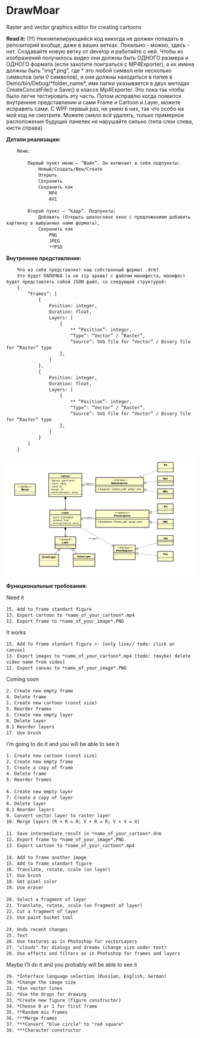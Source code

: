 # DrawMoar
Raster and vector graphics editor for creating cartoons

**Read it:**
	(!!!) Некомпилирующийся код никогда не должен попадать в репозиторий вообще, даже в ваших ветках. Локально - можно, здесь - нет.
	Создавайте новую ветку от develop и работайте с ней.
    Чтобы из изображений получилось видео они должны быть ОДНОГО размера и ОДНОГО формата (если захотите поиграться с MP4Exporter),
    а их имена должны быть "img\*.png", где * это любой символ или несколько символов (или 0 символов), и они должны находиться в папке
    в Demo/bin/Debug/\*folder_name\*, имя папки указывается в двух методах CreateConcatFile() и Save() в классе Mp4Exporter. Это пока
    так чтобы было легче тестировать эту часть. Потом исправлю когда появится внутреннее представление и сами Frame и Cartoon и Layer,
    можете исправить сами.
    С WPF первый раз, не умею в них, так что особо на мой код не смотрите. Можете смело всё удалять, только примерное расположение
    будущих панелек не нарушайте сильно (типа слои слева, кисти справа).
    
    
**Детали реализации:**
    
        Меню:
        
            Первый пункт меню – “Файл”. Он включает в себя подпункты:
                Новый/Создать/New/Create
                Открыть
                Сохранить
                Сохранить как
                    MP4
                    AVI
                    
            Второй пункт – “Кадр”. Подпункты:
                Добавить (Открыть диалоговое окно с предложением добавить картинку в выбранных нами формата),
                Сохранить как
                    PNG
                    JPEG
                    **PSD
  
  
**Внутреннее представление:**
  
        Что из себя представляет наш собственный формат .drm?
        Это будет ПАПОЧКА (а не zip архив) с файлом манифеста, манифест будет представлять собой JSON файл, со следующей структурой:
        {
	        “Frames”: [
		        {
			        Position: integer,
			        Duration: float,
			        Layers: [
				        {
					        ** “Position”: integer,
					        “Type”: “Vector” / ”Raster”,
					        “Source”: SVG file for “Vector” / Binary file for “Raster” type
				        },
			        ]
		        },
		        {
			        Position: integer,
			        Duration: float,
			        Layers: [
				        {
					        ** “Position”: integer,
					        “Type”: “Vector” / ”Raster”,
					        “Source”: SVG file for “Vector” / Binary file for “Raster” type
				        },
			        ]
		        }
	        ]
        }

![UML](https://github.com/Anonymoar/DrawMoar/blob/master/UML%20Class%20Diagram.jpg)  
    



**Функциональные требования:**

Need it
    
    15. Add to frame standart figure
    13. Export cartoon to *name_of_your_cartoon*.mp4
    12. Export frame to *name_of_your_image*.PNG
    
It works
    
    15. Add to frame standart figure +- [only line// todo: click on canvas]
    13. Export images to *name_of_your_cartoon*.mp4 [todo: (maybe) delete video name from video]
    12. Export canvas to *name_of_your_image*.PNG
   
Coming soon

    2. Create new empty frame
    4. Delete frame
    1. Create new cartoon (const size)
    5. Reorder frames
    6. Create new empty layer
    8. Delete layer
    8.1 Reorder layers
    17. Use brush
    
I'm going to do it and you will be able to see it
  
    1. Create new cartoon (const size)
    2. Create new empty frame
    3. Create a copy of frame
    4. Delete frame
    5. Reorder frames
  
    6. Create new empty layer
    7. Create a copy of layer
    8. Delete layer
    8.1 Reorder layers
    9. Convert vector layer to raster layer
    10. Merge layers (R + R = R; V + R = R; V + V = V)
  
    11. Save intermediate result in *name_of_your_cartoon*.drm
    12. Export frame to *name_of_your_image*.PNG
    13. Export cartoon to *name_of_your_cartoon*.mp4
  
    14. Add to frame another image
    15. Add to frame standart figure
    16. Translate, rotate, scale (on layer)
    17. Use brush
    18. Get pixel color
    19. Use eraser
  
    20. Select a fragment of layer
    21. Translate, rotate, scale (on fragment of layer)
    22. Cut a fragment of layer
    23. Use paint bucket tool
  
    24. Undo recent changes
    25. Text
    26. Use textures as in Photoshop for vectorLayers
    27. "clouds" for dialogs and dreams (change size under text)
    28. Use effects and filters as in Photoshop for frames and layers
  
Maybe I'll do it and you probably will be able to see it

    29. *Interface language selection (Russian, English, German)
    30. *Change the image size
    31. *Use vector lines
    32. *Use the drops for drawing
    33. *Create new figure (figure constructor)
    34. *Choose 0 or 1 for first frame
    35. **Random mix frames
    36. ***Merge frames
    37. ***Convert "blue circle" to "red square"
    38. ***Character constructor
